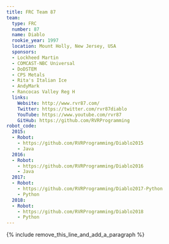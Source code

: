 ```yaml
---
title: FRC Team 87
team:
  type: FRC
  number: 87
  name: Diablo
  rookie_year: 1997
  location: Mount Holly, New Jersey, USA
  sponsors:
  - Lockheed Martin
  - COMCAST-NBC Universal
  - DoDSTEM
  - CPS Metals
  - Rita's Italian Ice
  - AndyMark
  - Rancocas Valley Reg H
  links:
    Website: http://www.rvr87.com/
    Twitter: https://twitter.com/rvr87diablo
    YouTube: https://www.youtube.com/rvr87
    GitHub: https://github.com/RVRProgramming
robot_code:
  2015:
  - Robot:
    - https://github.com/RVRProgramming/Diablo2015
    - Java
  2016:
  - Robot:
    - https://github.com/RVRProgramming/Diablo2016
    - Java
  2017:
  - Robot:
    - https://github.com/RVRProgramming/Diablo2017-Python
    - Python
  2018:
  - Robot:
    - https://github.com/RVRProgramming/Diablo2018
    - Python
---
```


{% include remove_this_line_and_add_a_paragraph %}